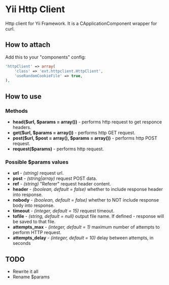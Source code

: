 # Yii Http Client

Http client for Yii Framework. It is a CApplicationComponent wrapper for curl.

## How to attach

Add this to your "components" config:

```php
'httpClient' => array(
    'class' => 'ext.httpclient.HttpClient',
    'useRandomCookieFile' => true,
),
```

## How to use

### Methods

* **head($url, $params = array())** - performs http request to get responce headers.
* **get($url, $params = array())** - performs http GET request.
* **post($url, $post = array(), $params = array())** - performs http POST request.
* **request($params)** - performs http request.

### Possible $params values

* **url** - *(string)* request url.
* **post** - *(string|array)* request POST data.
* **ref** - *(string)* "Referer" request header content.
* **header** - *(boolean, default = false)* whether to include response header into response.
* **nobody** - *(boolean, default = false)* whether to NOT include response body into response.
* **timeout** - *(integer, default = 15)* request timeout.
* **tofile** - *(string, default = null)* output file name. If defined - response will be saved to that file.
* **attempts_max** - *(integer, default = 1)* maximum number of attempts to perform HTTP request.
* **attempts_delay** - *(integer, default = 10)* delay between attempts, in seconds


## TODO

* Rewrite it all
* Rename $params
